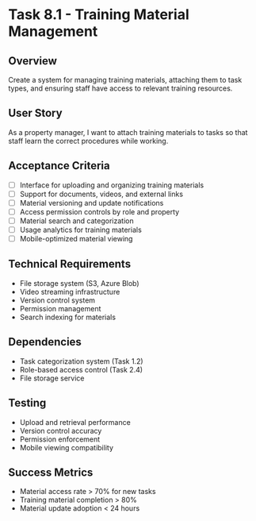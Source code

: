 # Task 8.1 - Training Material Management

## Overview
Create a system for managing training materials, attaching them to task types, and ensuring staff have access to relevant training resources.

## User Story
As a property manager, I want to attach training materials to tasks so that staff learn the correct procedures while working.

## Acceptance Criteria
- [ ] Interface for uploading and organizing training materials
- [ ] Support for documents, videos, and external links
- [ ] Material versioning and update notifications
- [ ] Access permission controls by role and property
- [ ] Material search and categorization
- [ ] Usage analytics for training materials
- [ ] Mobile-optimized material viewing

## Technical Requirements
- File storage system (S3, Azure Blob)
- Video streaming infrastructure
- Version control system
- Permission management
- Search indexing for materials

## Dependencies
- Task categorization system (Task 1.2)
- Role-based access control (Task 2.4)
- File storage service

## Testing
- Upload and retrieval performance
- Version control accuracy
- Permission enforcement
- Mobile viewing compatibility

## Success Metrics
- Material access rate > 70% for new tasks
- Training material completion > 80%
- Material update adoption < 24 hours